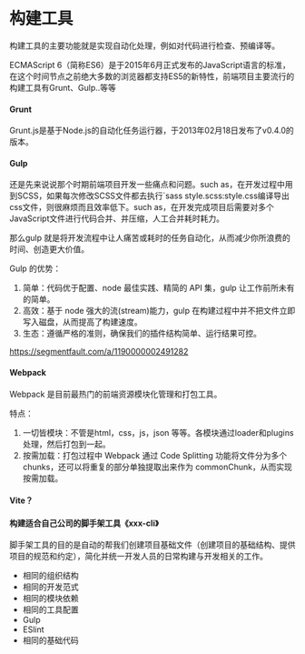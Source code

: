# 构建工具

构建工具的主要功能就是实现自动化处理，例如对代码进行检查、预编译等。

ECMAScript 6（简称ES6）是于2015年6月正式发布的JavaScript语言的标准，在这个时间节点之前绝大多数的浏览器都支持ES5的新特性，前端项目主要流行的构建工具有Grunt、Gulp..等等

#### Grunt

Grunt.js是基于Node.js的自动化任务运行器，于2013年02月18日发布了v0.4.0的版本。

#### Gulp

还是先来说说那个时期前端项目开发一些痛点和问题。such as，在开发过程中用到SCSS，如果每次修改SCSS文件都去执行`sass style.scss:style.css编译导出css文件，则很麻烦而且效率低下。such as，在开发完成项目后需要对多个JavaScript文件进行代码合并、并压缩，人工合并耗时耗力。

那么gulp 就是将开发流程中让人痛苦或耗时的任务自动化，从而减少你所浪费的时间、创造更大价值。

Gulp 的优势：

1. 简单：代码优于配置、node 最佳实践、精简的 API 集，gulp 让工作前所未有的简单。
2. 高效：基于 node 强大的流(stream)能力，gulp 在构建过程中并不把文件立即写入磁盘，从而提高了构建速度。
3. 生态：遵循严格的准则，确保我们的插件结构简单、运行结果可控。

https://segmentfault.com/a/1190000002491282

#### Webpack

Webpack 是目前最热门的前端资源模块化管理和打包工具。

特点：

1. 一切皆模块：不管是html，css，js，json 等等。各模块通过loader和plugins处理，然后打包到一起。
2. 按需加载：打包过程中 Webpack 通过 Code Splitting 功能将文件分为多个 chunks，还可以将重复的部分单独提取出来作为 commonChunk，从而实现按需加载。

#### Vite？

#### 构建适合自己公司的脚手架工具《xxx-cli》

脚手架工具的目的是自动的帮我们创建项目基础文件（创建项目的基础结构、提供项目的规范和约定），简化并统一开发人员的日常构建与开发相关的工作。

* 相同的组织结构
* 相同的开发范式
* 相同的模块依赖
* 相同的工具配置
* Gulp 
* ESlint 
* 相同的基础代码
